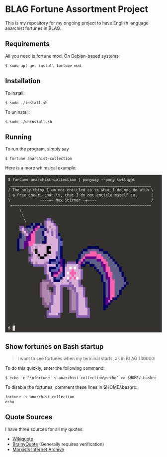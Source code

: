 BLAG Fortune Assortment Project
===============================
This is my repository for my ongoing project to have English language anarchist fortunes in BLAG.

Requirements
------------
All you need is fortune mod. On Debian-based systems:

    $ sudo apt-get install fortune-mod

Installation
------------
To install:

    $ sudo ./install.sh

To uninstall:

    $ sudo ./uninstall.sh

Running
-------
To run the program, simply say

    $ fortune anarchist-collection

Here is a more whimsical example:

![twilight sparkle the anarchist](ponysay.png)

Show fortunes on Bash startup
-----------------------------
> I want to see fortunes when my terminal starts, as in BLAG 140000!

To do this quickly, enter the following command:

    $ echo -e "\nfortune -s anarchist-collection\necho" >> $HOME/.bashrc

To disable the fortunes, comment these lines in $HOME/.bashrc:

    fortune -s anarchist-collection
    echo

Quote Sources
-------------
I have three sources for all my quotes:
- [Wikiquote](https://en.wikiquote.org)
- [BrainyQuote](https://www.brainyquote.com) (Generally requires verification)
- [Marxists Internet Archive](https://marxists.org)

